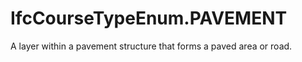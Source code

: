 IfcCourseTypeEnum.PAVEMENT
==========================
A layer within a pavement structure that forms a paved area or road.


